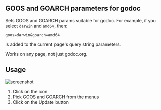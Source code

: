 ## GOOS and GOARCH parameters for godoc

Sets GOOS and GOARCH params suitable for godoc. 
For example, if you select `darwin` and `amd64`, then:

```
goos=darwin&goarch=amd64
```

is added to the current page's query string parameters.

Works on any page, not just godoc.org.

## Usage

![screenshot](http://i.imgur.com/LOgW0J9.png)

1. Click on the icon
2. Pick GOOS and GOARCH from the menus
3. Click on the Update button
